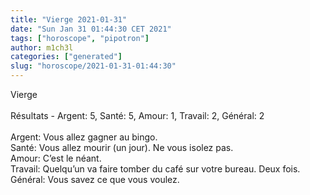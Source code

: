 ```yaml
---
title: "Vierge 2021-01-31"
date: "Sun Jan 31 01:44:30 CET 2021"
tags: ["horoscope", "pipotron"]
author: m1ch3l
categories: ["generated"]
slug: "horoscope/2021-01-31-01:44:30"
---
```


Vierge<br>
<br>
Résultats - Argent: 5, Santé: 5, Amour: 1, Travail: 2, Général: 2<br>
<br>
Argent:  Vous allez gagner au bingo. <br>
Santé:   Vous allez mourir (un jour). Ne vous isolez pas.<br>
Amour:   C’est le néant. <br>
Travail: Quelqu’un va faire tomber du café sur votre bureau. Deux fois.<br>
Général: Vous savez ce que vous voulez.<br>
